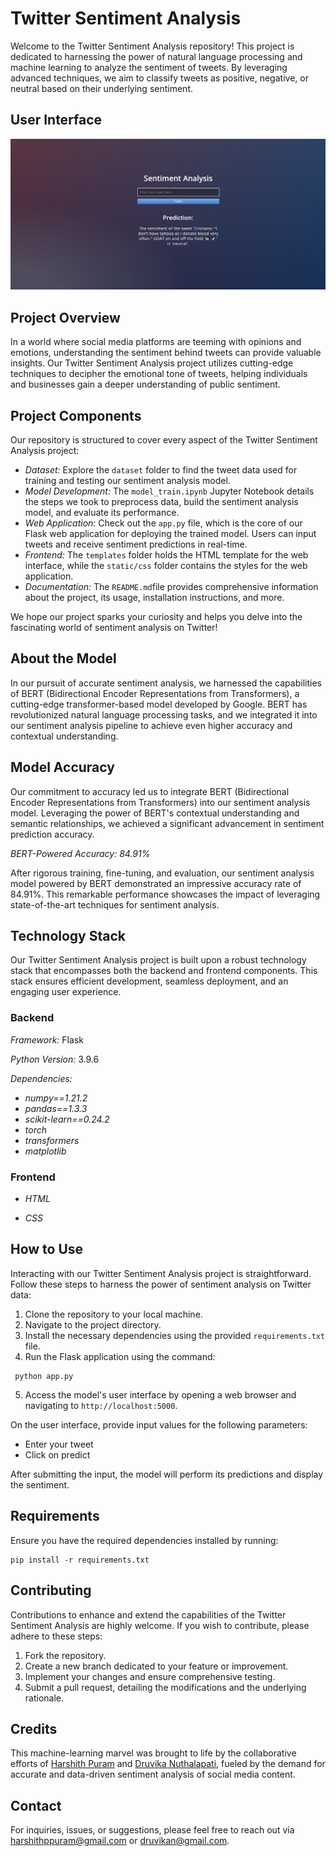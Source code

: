 # Twitter Sentiment Analysis

Welcome to the Twitter Sentiment Analysis repository! This project is dedicated to harnessing the power of natural language processing and machine learning to analyze the sentiment of tweets. By leveraging advanced techniques, we aim to classify tweets as positive, negative, or neutral based on their underlying sentiment.

## User Interface
![HOME PAGE](https://github.com/Harshith-Puram/Twitter-Sentiment-Analysis/blob/main/sentiment_analysis.png)

## Project Overview

In a world where social media platforms are teeming with opinions and emotions, understanding the sentiment behind tweets can provide valuable insights. Our Twitter Sentiment Analysis project utilizes cutting-edge techniques to decipher the emotional tone of tweets, helping individuals and businesses gain a deeper understanding of public sentiment.

## Project Components

Our repository is structured to cover every aspect of the Twitter Sentiment Analysis project:

- *Dataset:* Explore the `dataset` folder to find the tweet data used for training and testing our sentiment analysis model.
- *Model Development:* The `model_train.ipynb` Jupyter Notebook details the steps we took to preprocess data, build the sentiment analysis model, and evaluate its performance.
- *Web Application:* Check out the `app.py` file, which is the core of our Flask web application for deploying the trained model. Users can input tweets and receive sentiment predictions in real-time.
- *Frontend:* The `templates` folder holds the HTML template for the web interface, while the `static/css` folder contains the styles for the web application.
- *Documentation:* The `README.md`file provides comprehensive information about the project, its usage, installation instructions, and more.

We hope our project sparks your curiosity and helps you delve into the fascinating world of sentiment analysis on Twitter!

## About the Model

In our pursuit of accurate sentiment analysis, we harnessed the capabilities of BERT (Bidirectional Encoder Representations from Transformers), a cutting-edge transformer-based model developed by Google. BERT has revolutionized natural language processing tasks, and we integrated it into our sentiment analysis pipeline to achieve even higher accuracy and contextual understanding.

## Model Accuracy

Our commitment to accuracy led us to integrate BERT (Bidirectional Encoder Representations from Transformers) into our sentiment analysis model. Leveraging the power of BERT's contextual understanding and semantic relationships, we achieved a significant advancement in sentiment prediction accuracy.

*BERT-Powered Accuracy: 84.91%*

After rigorous training, fine-tuning, and evaluation, our sentiment analysis model powered by BERT demonstrated an impressive accuracy rate of 84.91%. This remarkable performance showcases the impact of leveraging state-of-the-art techniques for sentiment analysis.

## Technology Stack

Our Twitter Sentiment Analysis project is built upon a robust technology stack that encompasses both the backend and frontend components. This stack ensures efficient development, seamless deployment, and an engaging user experience.

### Backend

*Framework:* Flask


*Python Version:* 3.9.6


*Dependencies:*

- *numpy==1.21.2*
- *pandas==1.3.3*
- *scikit-learn==0.24.2*
- *torch*
- *transformers* 
- *matplotlib*

### Frontend

- *HTML* 

- *CSS*
  
## How to Use

Interacting with our Twitter Sentiment Analysis project is straightforward. Follow these steps to harness the power of sentiment analysis on Twitter data:

1. Clone the repository to your local machine.
2. Navigate to the project directory.
3. Install the necessary dependencies using the provided `requirements.txt` file.
4. Run the Flask application using the command:
   
```
 python app.py
```

5. Access the model's user interface by opening a web browser and navigating to `http://localhost:5000`.

On the user interface, provide input values for the following parameters:
- Enter your tweet 
- Click on predict

After submitting the input, the model will perform its predictions and display the sentiment.

## Requirements

Ensure you have the required dependencies installed by running:
```
pip install -r requirements.txt
```

## Contributing

Contributions to enhance and extend the capabilities of the Twitter Sentiment Analysis are highly welcome. If you wish to contribute, please adhere to these steps:

1. Fork the repository.
2. Create a new branch dedicated to your feature or improvement.
3. Implement your changes and ensure comprehensive testing.
4. Submit a pull request, detailing the modifications and the underlying rationale.

## Credits

This machine-learning marvel was brought to life by the collaborative efforts of [Harshith Puram](https://github.com/Harshith-Puram) and [Druvika Nuthalapati](https://github.com/druvikan), fueled by the demand for accurate and data-driven sentiment analysis of social media content.

## Contact

For inquiries, issues, or suggestions, please feel free to reach out via harshithppuram@gmail.com or druvikan@gmail.com.
